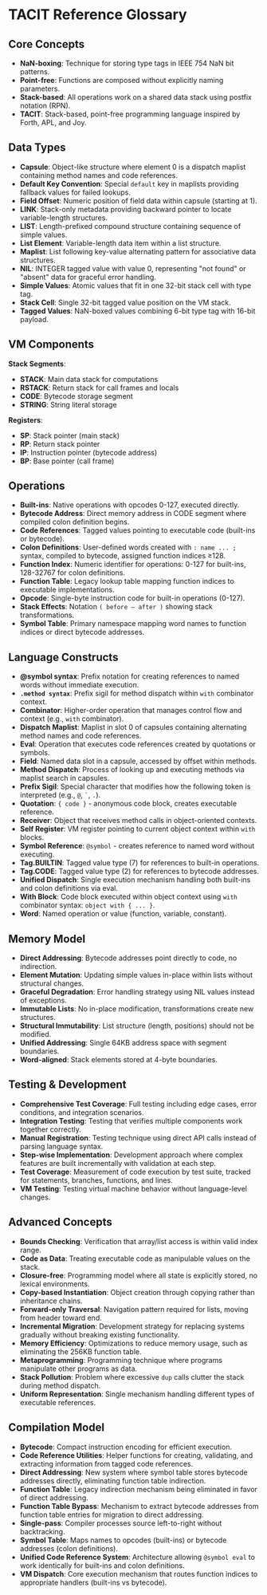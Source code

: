 # TACIT Reference Glossary

## Core Concepts

- **NaN-boxing**: Technique for storing type tags in IEEE 754 NaN bit patterns.
- **Point-free**: Functions are composed without explicitly naming parameters.
- **Stack-based**: All operations work on a shared data stack using postfix notation (RPN).
- **TACIT**: Stack-based, point-free programming language inspired by Forth, APL, and Joy.

## Data Types

- **Capsule**: Object-like structure where element 0 is a dispatch maplist containing method names and code references.
- **Default Key Convention**: Special `default` key in maplists providing fallback values for failed lookups.
- **Field Offset**: Numeric position of field data within capsule (starting at 1).
- **LINK**: Stack-only metadata providing backward pointer to locate variable-length structures.
- **LIST**: Length-prefixed compound structure containing sequence of simple values.
- **List Element**: Variable-length data item within a list structure.
- **Maplist**: List following key-value alternating pattern for associative data structures.
- **NIL**: INTEGER tagged value with value 0, representing "not found" or "absent" data for graceful error handling.
- **Simple Values**: Atomic values that fit in one 32-bit stack cell with type tag.
- **Stack Cell**: Single 32-bit tagged value position on the VM stack.
- **Tagged Values**: NaN-boxed values combining 6-bit type tag with 16-bit payload.

## VM Components

**Stack Segments**:
- **STACK**: Main data stack for computations
- **RSTACK**: Return stack for call frames and locals
- **CODE**: Bytecode storage segment  
- **STRING**: String literal storage

**Registers**:
- **SP**: Stack pointer (main stack)
- **RP**: Return stack pointer  
- **IP**: Instruction pointer (bytecode address)
- **BP**: Base pointer (call frame)

## Operations

- **Built-ins**: Native operations with opcodes 0-127, executed directly.
- **Bytecode Address**: Direct memory address in CODE segment where compiled colon definition begins.
- **Code References**: Tagged values pointing to executable code (built-ins or bytecode).
- **Colon Definitions**: User-defined words created with `: name ... ;` syntax, compiled to bytecode, assigned function indices ≥128.
- **Function Index**: Numeric identifier for operations: 0-127 for built-ins, 128-32767 for colon definitions.
- **Function Table**: Legacy lookup table mapping function indices to executable implementations.
- **Opcode**: Single-byte instruction code for built-in operations (0-127).
- **Stack Effects**: Notation `( before — after )` showing stack transformations.
- **Symbol Table**: Primary namespace mapping word names to function indices or direct bytecode addresses.

## Language Constructs

- **@symbol syntax**: Prefix notation for creating references to named words without immediate execution.
- **`.method syntax`**: Prefix sigil for method dispatch within `with` combinator context.
- **Combinator**: Higher-order operation that manages control flow and context (e.g., `with` combinator).
- **Dispatch Maplist**: Maplist in slot 0 of capsules containing alternating method names and code references.
- **Eval**: Operation that executes code references created by quotations or symbols.
- **Field**: Named data slot in a capsule, accessed by offset within methods.
- **Method Dispatch**: Process of looking up and executing methods via maplist search in capsules.
- **Prefix Sigil**: Special character that modifies how the following token is interpreted (e.g., `@`, `` ` ``, `.`).
- **Quotation**: `{ code }` - anonymous code block, creates executable reference.
- **Receiver**: Object that receives method calls in object-oriented contexts.
- **Self Register**: VM register pointing to current object context within `with` blocks.
- **Symbol Reference**: `@symbol` - creates reference to named word without executing.
- **Tag.BUILTIN**: Tagged value type (7) for references to built-in operations.
- **Tag.CODE**: Tagged value type (2) for references to bytecode addresses.
- **Unified Dispatch**: Single execution mechanism handling both built-ins and colon definitions via eval.
- **With Block**: Code block executed within object context using `with` combinator syntax: `object with { ... }`.
- **Word**: Named operation or value (function, variable, constant).

## Memory Model

- **Direct Addressing**: Bytecode addresses point directly to code, no indirection.
- **Element Mutation**: Updating simple values in-place within lists without structural changes.
- **Graceful Degradation**: Error handling strategy using NIL values instead of exceptions.
- **Immutable Lists**: No in-place modification, transformations create new structures.
- **Structural Immutability**: List structure (length, positions) should not be modified.
- **Unified Addressing**: Single 64KB address space with segment boundaries.
- **Word-aligned**: Stack elements stored at 4-byte boundaries.

## Testing & Development

- **Comprehensive Test Coverage**: Full testing including edge cases, error conditions, and integration scenarios.
- **Integration Testing**: Testing that verifies multiple components work together correctly.
- **Manual Registration**: Testing technique using direct API calls instead of parsing language syntax.
- **Step-wise Implementation**: Development approach where complex features are built incrementally with validation at each step.
- **Test Coverage**: Measurement of code execution by test suite, tracked for statements, branches, functions, and lines.
- **VM Testing**: Testing virtual machine behavior without language-level changes.

## Advanced Concepts

- **Bounds Checking**: Verification that array/list access is within valid index range.
- **Code as Data**: Treating executable code as manipulable values on the stack.
- **Closure-free**: Programming model where all state is explicitly stored, no lexical environments.
- **Copy-based Instantiation**: Object creation through copying rather than inheritance chains.
- **Forward-only Traversal**: Navigation pattern required for lists, moving from header toward end.
- **Incremental Migration**: Development strategy for replacing systems gradually without breaking existing functionality.
- **Memory Efficiency**: Optimizations to reduce memory usage, such as eliminating the 256KB function table.
- **Metaprogramming**: Programming technique where programs manipulate other programs as data.
- **Stack Pollution**: Problem where excessive `dup` calls clutter the stack during method dispatch.
- **Uniform Representation**: Single mechanism handling different types of executable references.

## Compilation Model

- **Bytecode**: Compact instruction encoding for efficient execution.
- **Code Reference Utilities**: Helper functions for creating, validating, and extracting information from tagged code references.
- **Direct Addressing**: New system where symbol table stores bytecode addresses directly, eliminating function table indirection.
- **Function Table**: Legacy indirection mechanism being eliminated in favor of direct addressing.
- **Function Table Bypass**: Mechanism to extract bytecode addresses from function table entries for migration to direct addressing.
- **Single-pass**: Compiler processes source left-to-right without backtracking.
- **Symbol Table**: Maps names to opcodes (built-ins) or bytecode addresses (colon definitions).
- **Unified Code Reference System**: Architecture allowing `@symbol eval` to work identically for built-ins and colon definitions.
- **VM Dispatch**: Core execution mechanism that routes function indices to appropriate handlers (built-ins vs bytecode).
